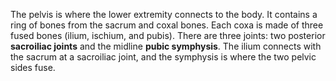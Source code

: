 The pelvis is where the lower extremity connects to the body. It contains a ring of bones from the sacrum and coxal bones. Each coxa is made of three fused bones (ilium, ischium, and pubis). There are three joints: two posterior **sacroiliac joints** and the midline **pubic symphysis**. The ilium connects with the sacrum at a sacroiliac joint, and the symphysis is where the two pelvic sides fuse.